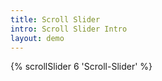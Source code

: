 ```yaml
---
title: Scroll Slider
intro: Scroll Slider Intro
layout: demo
---
```


{% scrollSlider 6 'Scroll-Slider' %}